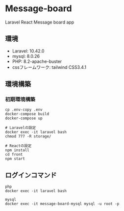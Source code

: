 # Message-board
Laravel React Message board app

## 環境
* Laravel: 10.42.0
* mysql: 8.0.26
* PHP: 8.2-apache-buster
* cssフレームワーク: tailwind CSS3.4.1

## 環境構築
### 初期環境構築

```
cp .env-copy .env
docker-compose build
docker-compose up

# Laravelの設定
docker exec -it laravel bash
chmod 777 -R storage/

# Reactの設定
npm install
cd front
npm start
```

## ログインコマンド

```
php
docker exec -it laravel bash

mysql
docker exec -it message-board-mysql mysql -u root -p
```